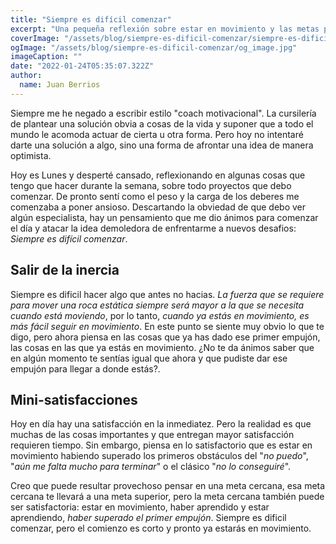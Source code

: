 ```yaml
---
title: "Siempre es difícil comenzar"
excerpt: "Una pequeña reflexión sobre estar en movimiento y las metas pasadas"
coverImage: "/assets/blog/siempre-es-dificil-comenzar/siempre-es-dificil-comenzar.webp"
ogImage: "/assets/blog/siempre-es-dificil-comenzar/og_image.jpg"
imageCaption: ""
date: "2022-01-24T05:35:07.322Z"
author:
  name: Juan Berrios
---
```


Siempre me he negado a escribir estilo "coach motivacional". La cursilería de plantear una solución obvia a cosas de la vida y suponer que a todo el mundo le acomoda actuar de cierta u otra forma. Pero hoy no intentaré darte una solución a algo, sino una forma de afrontar una idea de manera optimista.

Hoy es Lunes y desperté cansado, reflexionando en algunas cosas que tengo que hacer durante la semana, sobre todo proyectos que debo comenzar. De pronto sentí como el peso y la carga de los deberes me comenzaba a poner ansioso. Descartando la obviedad de que debo ver algún especialista, hay un pensamiento que me dio ánimos para comenzar el día y atacar la idea demoledora de enfrentarme a nuevos desafios: _Siempre es difícil comenzar_. 

## Salir de la inercia

Siempre es dificil hacer algo que antes no hacias. *La fuerza que se requiere para mover una roca estática siempre será mayor a la que se necesita cuando está moviendo*, por lo tanto, *cuando ya estás en movimiento, es más fácil seguir en movimiento*. En este punto se siente muy obvio lo que te digo, pero ahora piensa en las cosas que ya has dado ese primer empujón, las cosas en las que ya estás en movimiento. ¿No te da ánimos saber que en algún momento te sentías igual que ahora y que pudiste dar ese empujón para llegar a donde estás?. 

## Mini-satisfacciones

Hoy en día hay una satisfacción en la inmediatez. Pero la realidad es que muchas de las cosas importantes y que entregan mayor satisfacción requieren tiempo. Sin embargo, piensa en lo satisfactorio que es estar en movimiento habiendo superado los primeros obstáculos del "_no puedo_", "_aún me falta mucho para terminar_" o el clásico "_no lo conseguiré_".

Creo que puede resultar provechoso pensar en una meta cercana, esa meta cercana te llevará a una meta superior, pero la meta cercana también puede ser satisfactoria: estar en movimiento, haber aprendido y estar aprendiendo, _haber superado el primer empujón_. Siempre es dificil comenzar, pero el comienzo es corto y pronto ya estarás en movimiento.